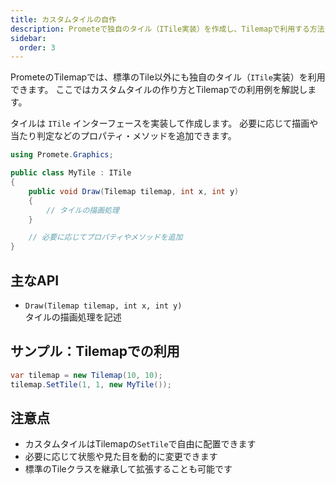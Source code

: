 ```yaml
---
title: カスタムタイルの自作
description: Prometeで独自のタイル（ITile実装）を作成し、Tilemapで利用する方法を解説します。
sidebar:
  order: 3
---
```


PrometeのTilemapでは、標準のTile以外にも独自のタイル（`ITile`実装）を利用できます。
ここではカスタムタイルの作り方とTilemapでの利用例を解説します。

タイルは `ITile` インターフェースを実装して作成します。
必要に応じて描画や当たり判定などのプロパティ・メソッドを追加できます。

```csharp
using Promete.Graphics;

public class MyTile : ITile
{
    public void Draw(Tilemap tilemap, int x, int y)
    {
        // タイルの描画処理
    }

    // 必要に応じてプロパティやメソッドを追加
}
```

## 主なAPI

- `Draw(Tilemap tilemap, int x, int y)`<br/>タイルの描画処理を記述

## サンプル：Tilemapでの利用

```csharp
var tilemap = new Tilemap(10, 10);
tilemap.SetTile(1, 1, new MyTile());
```

## 注意点

- カスタムタイルはTilemapの`SetTile`で自由に配置できます
- 必要に応じて状態や見た目を動的に変更できます
- 標準のTileクラスを継承して拡張することも可能です
